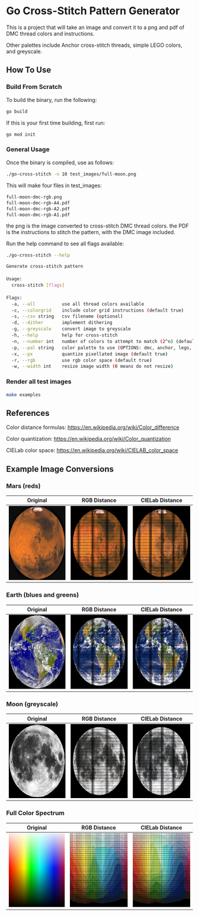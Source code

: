 # Go Cross-Stitch Pattern Generator
This is a project that will take an image and convert it to a png and pdf of DMC thread colors and instructions.

Other palettes include Anchor cross-stitch threads, simple LEGO colors, and greyscale.

## How To Use

### Build From Scratch
To build the binary, run the following:

```bash
go build
```

If this is your first time building, first run:

```bash
go mod init
```

### General Usage
Once the binary is compiled, use as follows:
```bash
./go-cross-stitch -n 10 test_images/full-moon.png
```
This will make four files in test_images:
```
full-moon-dmc-rgb.png
full-moon-dmc-rgb-A4.pdf
full-moon-dmc-rgb-A2.pdf
full-moon-dmc-rgb-A1.pdf
```
the png is the image converted to cross-stitch DMC thread colors.
the PDF is the instructions to stitch the pattern, with the DMC image included.

Run the help command to see all flags available:
```bash
./go-cross-stitch --help
```

```bash
Generate cross-stitch pattern

Usage:
  cross-stitch [flags]

Flags:
  -a, --all          use all thread colors available
  -c, --colorgrid    include color grid instructions (default true)
  -s, --csv string   csv filename (optional)
  -d, --dither       implement dithering
  -g, --greyscale    convert image to greyscale
  -h, --help         help for cross-stitch
  -n, --number int   number of colors to attempt to match (2^n) (default 10)
  -p, --pal string   color palette to use (OPTIONS: dmc, anchor, lego, bw) (default "dmc")
  -x, --px           quantize pixellated image (default true)
  -r, --rgb          use rgb color space (default true)
  -w, --width int    resize image width (0 means do not resize)
```

### Render all test images
```bash
make examples
```

## References
Color distance formulas: https://en.wikipedia.org/wiki/Color_difference

Color quantization: https://en.wikipedia.org/wiki/Color_quantization

CIELab color space: https://en.wikipedia.org/wiki/CIELAB_color_space

## Example Image Conversions

### Mars (reds)
| Original | RGB Distance | CIELab Distance |
|:--:|:--:|:--:|
| <img src="https://github.com/lindsaylandry/go-cross-stitch/blob/main/test_images/mars.png" height="200" style="image-rendering: pixelated;"> | <img src="https://github.com/lindsaylandry/go-cross-stitch/blob/main/test_images/mars-dmc-rgb.png" height="200" style="image-rendering: pixelated;"> | <img src="https://github.com/lindsaylandry/go-cross-stitch/blob/main/test_images/mars-dmc-lab.png" height="200" style="image-rendering: pixelated;">

### Earth (blues and greens)
| Original | RGB Distance | CIELab Distance |
|:--:|:--:|:--:|
| <img src="https://github.com/lindsaylandry/go-cross-stitch/blob/main/test_images/earth.png" height="200" style="image-rendering: pixelated;"> | <img src="https://github.com/lindsaylandry/go-cross-stitch/blob/main/test_images/earth-dmc-rgb.png" height="200" style="image-rendering: pixelated;"> | <img src="https://github.com/lindsaylandry/go-cross-stitch/blob/main/test_images/earth-dmc-lab.png" height="200" style="image-rendering: pixelated;">

### Moon (greyscale)
| Original | RGB Distance | CIELab Distance |
|:--:|:--:|:--:|
| <img src="https://github.com/lindsaylandry/go-cross-stitch/blob/main/test_images/full-moon.png" height="200" style="image-rendering: pixelated;"> | <img src="https://github.com/lindsaylandry/go-cross-stitch/blob/main/test_images/full-moon-dmc-rgb.png" height="200" style="image-rendering: pixelated;"> | <img src="https://github.com/lindsaylandry/go-cross-stitch/blob/main/test_images/full-moon-dmc-lab.png" height="200" style="image-rendering: pixelated;">

### Full Color Spectrum
| Original | RGB Distance | CIELab Distance |
|:--:|:--:|:--:|
| <img src="https://github.com/lindsaylandry/go-cross-stitch/blob/main/test_images/colors.jpg" height="200" style="image-rendering: pixelated;"> | <img src="https://github.com/lindsaylandry/go-cross-stitch/blob/main/test_images/colors-dmc-rgb.png" height="200" style="image-rendering: pixelated;"> | <img src="https://github.com/lindsaylandry/go-cross-stitch/blob/main/test_images/colors-dmc-lab.png" height="200" style="image-rendering: pixelated;">
